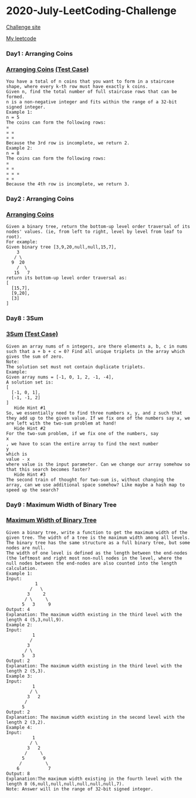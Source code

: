 # 2020-July-LeetCoding-Challenge
[Challenge site](https://leetcode.com/explore/challenge/card/july-leetcoding-challenge/)

[My leetcode](https://leetcode.com/eehsiao/)


### Day1 : Arranging Coins

###  [Arranging Coins](https://github.com/eehsiao/LeetCoding-Challenge/blob/master/July2020/day1-arrangingCoins.go) [(Test Case)](https://github.com/eehsiao/LeetCoding-Challenge/blob/master/July2020/day1-arrangingCoins_test.go)
```
You have a total of n coins that you want to form in a staircase shape, where every k-th row must have exactly k coins.
Given n, find the total number of full staircase rows that can be formed.
n is a non-negative integer and fits within the range of a 32-bit signed integer.
Example 1:
n = 5
The coins can form the following rows:
¤
¤ ¤
¤ ¤
Because the 3rd row is incomplete, we return 2.
Example 2:
n = 8
The coins can form the following rows:
¤
¤ ¤
¤ ¤ ¤
¤ ¤
Because the 4th row is incomplete, we return 3.
```


### Day2 : Arranging Coins

###  [Arranging Coins](https://github.com/eehsiao/LeetCoding-Challenge/blob/master/July2020/day2-binaryTreeLevelOrderTraversalII.go)
```
Given a binary tree, return the bottom-up level order traversal of its nodes' values. (ie, from left to right, level by level from leaf to root).
For example:
Given binary tree [3,9,20,null,null,15,7],
    3
   / \
  9  20
    /  \
   15   7
return its bottom-up level order traversal as:
[
  [15,7],
  [9,20],
  [3]
]
```



### Day8 : 3Sum

###  [3Sum](https://github.com/eehsiao/LeetCoding-Challenge/blob/master/July2020/day8-3Sum.go) [(Test Case)](https://github.com/eehsiao/LeetCoding-Challenge/blob/master/July2020/day8-3Sum_test.go)
```
Given an array nums of n integers, are there elements a, b, c in nums such that a + b + c = 0? Find all unique triplets in the array which gives the sum of zero.
Note:
The solution set must not contain duplicate triplets.
Example:
Given array nums = [-1, 0, 1, 2, -1, -4],
A solution set is:
[
  [-1, 0, 1],
  [-1, -1, 2]
]
   Hide Hint #1
So, we essentially need to find three numbers x, y, and z such that they add up to the given value. If we fix one of the numbers say x, we are left with the two-sum problem at hand!
   Hide Hint #2
For the two-sum problem, if we fix one of the numbers, say
x
, we have to scan the entire array to find the next number
y
which is
value - x
where value is the input parameter. Can we change our array somehow so that this search becomes faster?
   Hide Hint #3
The second train of thought for two-sum is, without changing the array, can we use additional space somehow? Like maybe a hash map to speed up the search?

```


### Day9 : Maximum Width of Binary Tree

###  [Maximum Width of Binary Tree](https://github.com/eehsiao/LeetCoding-Challenge/blob/master/July2020/day9-maximumWidthofBinaryTree.go)
```
Given a binary tree, write a function to get the maximum width of the given tree. The width of a tree is the maximum width among all levels. The binary tree has the same structure as a full binary tree, but some nodes are null.
The width of one level is defined as the length between the end-nodes (the leftmost and right most non-null nodes in the level, where the null nodes between the end-nodes are also counted into the length calculation.
Example 1:
Input:
           1
         /   \
        3     2
       / \     \
      5   3     9
Output: 4
Explanation: The maximum width existing in the third level with the length 4 (5,3,null,9).
Example 2:
Input:
          1
         /
        3
       / \
      5   3
Output: 2
Explanation: The maximum width existing in the third level with the length 2 (5,3).
Example 3:
Input:
          1
         / \
        3   2
       /
      5
Output: 2
Explanation: The maximum width existing in the second level with the length 2 (3,2).
Example 4:
Input:
          1
         / \
        3   2
       /     \
      5       9
     /         \
    6           7
Output: 8
Explanation:The maximum width existing in the fourth level with the length 8 (6,null,null,null,null,null,null,7).
Note: Answer will in the range of 32-bit signed integer.

```